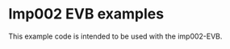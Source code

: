 
Imp002 EVB examples
===================
 
This example code is intended to be used with the imp002-EVB.
